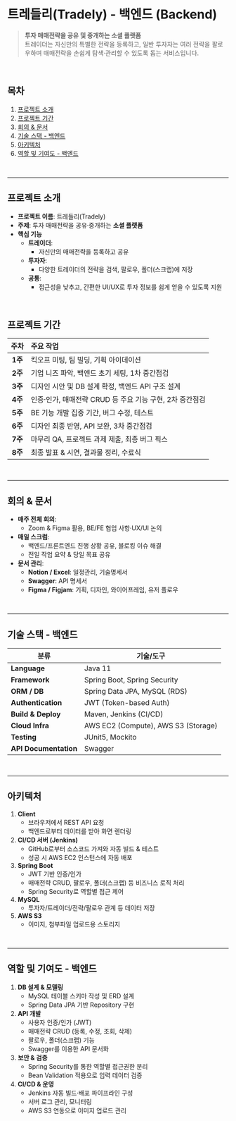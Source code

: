 # 트레들리(Tradely) - 백엔드 (Backend)

> **투자 매매전략을 공유 및 중개하는 소셜 플랫폼**  
> 트레이더는 자신만의 특별한 전략을 등록하고, 일반 투자자는 여러 전략을 팔로우하며 매매전략을 손쉽게 탐색·관리할 수 있도록 돕는 서비스입니다.

<br/>

## 목차
1. [프로젝트 소개](#프로젝트-소개)  
2. [프로젝트 기간](#프로젝트-기간)  
3. [회의 & 문서](#회의--문서)  
4. [기술 스택 - 백엔드](#기술-스택---백엔드)  
5. [아키텍처](#아키텍처)  
6. [역할 및 기여도 - 백엔드](#역할-및-기여도---백엔드)

<br/>

---

## 프로젝트 소개

- **프로젝트 이름**: 트레들리(Tradely)
- **주제**: 투자 매매전략을 공유·중개하는 **소셜 플랫폼**
- **핵심 기능**  
  - **트레이더**:  
    - 자신만의 매매전략을 등록하고 공유  
  - **투자자**:  
    - 다양한 트레이더의 전략을 검색, 팔로우, 폴더(스크랩)에 저장  
  - **공통**:  
    - 접근성을 낮추고, 간편한 UI/UX로 투자 정보를 쉽게 얻을 수 있도록 지원

<br/>

## 프로젝트 기간

| 주차  | 주요 작업                                                       |
|:---:|:--------------------------------------------------------------|
| **1주** | 킥오프 미팅, 팀 빌딩, 기획 아이데이션                                   |
| **2주** | 기업 니즈 파악, 백엔드 초기 세팅, 1차 중간점검                                |
| **3주** | 디자인 시안 및 DB 설계 확정, 백엔드 API 구조 설계                          |
| **4주** | 인증·인가, 매매전략 CRUD 등 주요 기능 구현, 2차 중간점검                     |
| **5주** | BE 기능 개발 집중 기간, 버그 수정, 테스트                              |
| **6주** | 디자인 최종 반영, API 보완, 3차 중간점검                                |
| **7주** | 마무리 QA, 프로젝트 과제 제출, 최종 버그 픽스                              |
| **8주** | 최종 발표 & 시연, 결과물 정리, 수료식                                    |

<br/>

---

## 회의 & 문서

- **매주 전체 회의**:  
  - Zoom & Figma 활용, BE/FE 협업 사항·UX/UI 논의  
- **매일 스크럼**:  
  - 백엔드/프론트엔드 진행 상황 공유, 블로킹 이슈 해결  
  - 전일 작업 요약 & 당일 목표 공유  
- **문서 관리**:  
  - **Notion / Excel**: 일정관리, 기술명세서  
  - **Swagger**: API 명세서  
  - **Figma / Figjam**: 기획, 디자인, 와이어프레임, 유저 플로우

<br/>

---

## 기술 스택 - 백엔드

| 분류                  | 기술/도구                                |
|---------------------|--------------------------------------|
| **Language**        | Java 11                              |
| **Framework**       | Spring Boot, Spring Security          |
| **ORM / DB**        | Spring Data JPA, MySQL (RDS)          |
| **Authentication**  | JWT (Token-based Auth)                |
| **Build & Deploy**  | Maven, Jenkins (CI/CD)                |
| **Cloud Infra**     | AWS EC2 (Compute), AWS S3 (Storage)   |
| **Testing**         | JUnit5, Mockito                       |
| **API Documentation** | Swagger                               |

<br/>

---

## 아키텍처

1. **Client**  
   - 브라우저에서 REST API 요청  
   - 백엔드로부터 데이터를 받아 화면 렌더링  
2. **CI/CD 서버 (Jenkins)**  
   - GitHub로부터 소스코드 가져와 자동 빌드 & 테스트  
   - 성공 시 AWS EC2 인스턴스에 자동 배포  
3. **Spring Boot**  
   - JWT 기반 인증/인가  
   - 매매전략 CRUD, 팔로우, 폴더(스크랩) 등 비즈니스 로직 처리  
   - Spring Security로 역할별 접근 제어  
4. **MySQL**  
   - 투자자/트레이더/전략/팔로우 관계 등 데이터 저장  
5. **AWS S3**  
   - 이미지, 첨부파일 업로드용 스토리지  

<br/>

---

## 역할 및 기여도 - 백엔드

1. **DB 설계 & 모델링**  
   - MySQL 테이블 스키마 작성 및 ERD 설계  
   - Spring Data JPA 기반 Repository 구현  
2. **API 개발**  
   - 사용자 인증/인가 (JWT)  
   - 매매전략 CRUD (등록, 수정, 조회, 삭제)  
   - 팔로우, 폴더(스크랩) 기능  
   - Swagger를 이용한 API 문서화  
3. **보안 & 검증**  
   - Spring Security를 통한 역할별 접근권한 분리  
   - Bean Validation 적용으로 입력 데이터 검증  
4. **CI/CD & 운영**  
   - Jenkins 자동 빌드·배포 파이프라인 구성  
   - 서버 로그 관리, 모니터링  
   - AWS S3 연동으로 이미지 업로드 관리  

